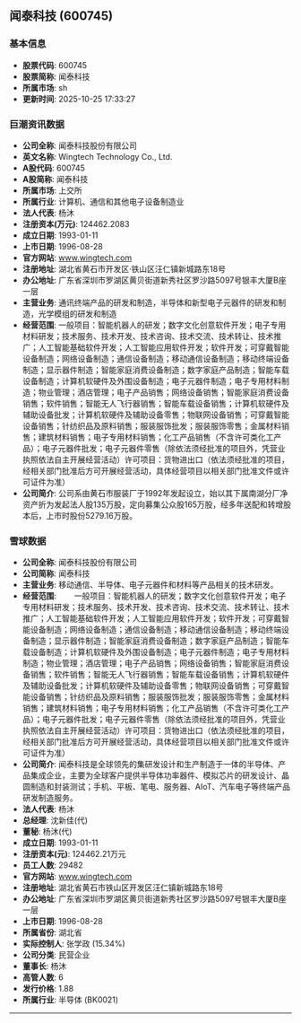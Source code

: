 ## 闻泰科技 (600745)

### 基本信息

- **股票代码**: 600745
- **股票简称**: 闻泰科技
- **所属市场**: sh
- **更新时间**: 2025-10-25 17:33:27

### 巨潮资讯数据

- **公司全称**: 闻泰科技股份有限公司
- **英文名称**: Wingtech Technology Co., Ltd.
- **A股代码**: 600745
- **A股简称**: 闻泰科技
- **所属市场**: 上交所
- **所属行业**: 计算机、通信和其他电子设备制造业
- **法人代表**: 杨沐
- **注册资本(万元)**: 124462.2083
- **成立日期**: 1993-01-11
- **上市日期**: 1996-08-28
- **官方网站**: www.wingtech.com
- **注册地址**: 湖北省黄石市开发区·铁山区汪仁镇新城路东18号
- **办公地址**: 广东省深圳市罗湖区黄贝街道新秀社区罗沙路5097号银丰大厦B座一层
- **主营业务**: 通讯终端产品的研发和制造，半导体和新型电子元器件的研发和制造，光学模组的研发和制造
- **经营范围**: 一般项目：智能机器人的研发；数字文化创意软件开发；电子专用材料研发；技术服务、技术开发、技术咨询、技术交流、技术转让、技术推广；人工智能基础软件开发；人工智能应用软件开发；软件开发；可穿戴智能设备制造；网络设备制造；通信设备制造；移动通信设备制造；移动终端设备制造；显示器件制造；智能家庭消费设备制造；数字家庭产品制造；智能车载设备制造；计算机软硬件及外围设备制造；电子元器件制造；电子专用材料制造；物业管理；酒店管理；电子产品销售；网络设备销售；智能家庭消费设备销售；软件销售；智能无人飞行器销售；智能车载设备销售；计算机软硬件及辅助设备批发；计算机软硬件及辅助设备零售；物联网设备销售；可穿戴智能设备销售；针纺织品及原料销售；服装服饰批发；服装服饰零售；金属材料销售；建筑材料销售；电子专用材料销售；化工产品销售（不含许可类化工产品）；电子元器件批发；电子元器件零售（除依法须经批准的项目外，凭营业执照依法自主开展经营活动）许可项目：货物进出口（依法须经批准的项目，经相关部门批准后方可开展经营活动，具体经营项目以相关部门批准文件或许可证件为准）
- **公司简介**: 公司系由黄石市服装厂于1992年发起设立，始以其下属南湖分厂净资产折为发起法人股135万股，定向募集公众股165万股，经多年送配和转增股本后，上市时股份5279.16万股。

### 雪球数据

- **公司全称**: 闻泰科技股份有限公司
- **公司简称**: 闻泰科技
- **主营业务**: 移动通信、半导体、电子元器件和材料等产品相关的技术研发。
- **经营范围**: 　　一般项目：智能机器人的研发；数字文化创意软件开发；电子专用材料研发；技术服务、技术开发、技术咨询、技术交流、技术转让、技术推广；人工智能基础软件开发；人工智能应用软件开发；软件开发；可穿戴智能设备制造；网络设备制造；通信设备制造；移动通信设备制造；移动终端设备制造；显示器件制造；智能家庭消费设备制造；数字家庭产品制造；智能车载设备制造；计算机软硬件及外围设备制造；电子元器件制造；电子专用材料制造；物业管理；酒店管理；电子产品销售；网络设备销售；智能家庭消费设备销售；软件销售；智能无人飞行器销售；智能车载设备销售；计算机软硬件及辅助设备批发；计算机软硬件及辅助设备零售；物联网设备销售；可穿戴智能设备销售；针纺织品及原料销售；服装服饰批发；服装服饰零售；金属材料销售；建筑材料销售；电子专用材料销售；化工产品销售（不含许可类化工产品）；电子元器件批发；电子元器件零售（除依法须经批准的项目外，凭营业执照依法自主开展经营活动）许可项目：货物进出口（依法须经批准的项目，经相关部门批准后方可开展经营活动，具体经营项目以相关部门批准文件或许可证件为准）
- **公司简介**: 闻泰科技是全球领先的集研发设计和生产制造于一体的半导体、产品集成企业，主要为全球客户提供半导体功率器件、模拟芯片的研发设计、晶圆制造和封装测试；手机、平板、笔电、服务器、AIoT、汽车电子等终端产品研发制造服务。
- **法人代表**: 杨沐
- **总经理**: 沈新佳(代)
- **董秘**: 杨沐(代)
- **成立日期**: 1993-01-11
- **注册资本(元)**: 124462.21万元
- **员工人数**: 29482
- **官方网站**: www.wingtech.com
- **注册地址**: 湖北省黄石市铁山区开发区汪仁镇新城路东18号
- **办公地址**: 广东省深圳市罗湖区黄贝街道新秀社区罗沙路5097号银丰大厦B座一层
- **上市日期**: 1996-08-28
- **所属省份**: 湖北省
- **实际控制人**: 张学政 (15.34%)
- **公司分类**: 民营企业
- **董事长**: 杨沐
- **高管人数**: 6
- **发行价格**: 1.88
- **所属行业**: 半导体 (BK0021)

---
